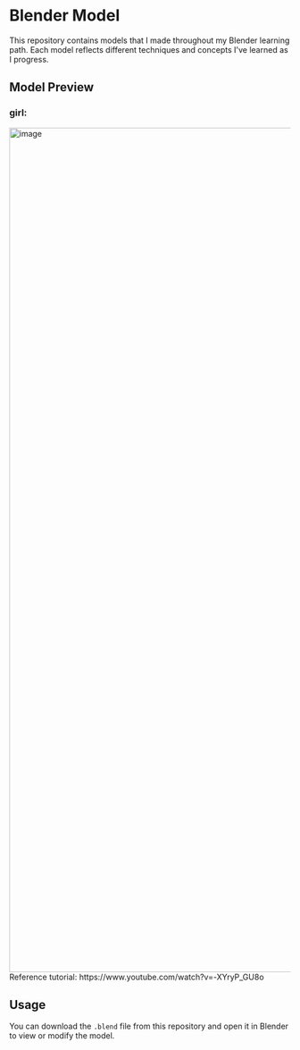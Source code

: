 # Blender Model

This repository contains models that I made throughout my Blender learning path. Each model reflects different techniques and concepts I've learned as I progress.

## Model Preview

### girl: 
<img width="1512" alt="image" src="https://github.com/user-attachments/assets/ba53ed86-9ab1-4100-a248-5f31a75120b1">
Reference tutorial: https://www.youtube.com/watch?v=-XYryP_GU8o

## Usage

You can download the `.blend` file from this repository and open it in Blender to view or modify the model.
